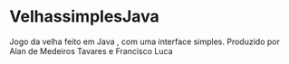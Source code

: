 VelhassimplesJava
=================

Jogo da velha feito em Java , com uma interface  simples. 
Produzido por Alan de Medeiros Tavares  e Francisco Luca
